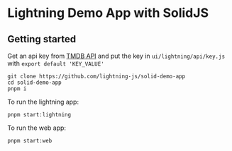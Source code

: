 # Lightning Demo App with SolidJS

## Getting started

Get an api key from [TMDB API](https://developers.themoviedb.org/3/getting-started/introduction)
and put the key in `ui/lightning/api/key.js` with `export default 'KEY_VALUE'`

```
git clone https://github.com/lightning-js/solid-demo-app
cd solid-demo-app
pnpm i
```

To run the lightning app:
```
pnpm start:lightning
```

To run the web app:
```
pnpm start:web
```
